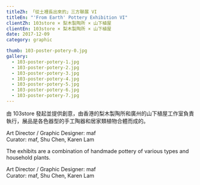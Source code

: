 ```yaml
---
titleZh: 「從土裡長出來的」三方聯展 VI
titleEn: "'From Earth' Pottery Exhibition VI"
clientZh: 103store × 梨木製陶所 × 山下植屋
clientEn: 103store × 梨木製陶所 × 山下植屋
date: 2017-12-09
category: graphic

thumb: 103-poster-potery-0.jpg
gallery:
  - 103-poster-potery-1.jpg
  - 103-poster-potery-2.jpg
  - 103-poster-potery-3.jpg
  - 103-poster-potery-4.jpg
  - 103-poster-potery-5.jpg
  - 103-poster-potery-6.jpg
  - 103-poster-potery-7.jpg
---
```


由 103store 發起並提供創意，由香港的梨木製陶所和廣州的山下植屋工作室負責執行，展品是各色器型的手工陶器和居家類植物合體而成的。

Art Director / Graphic Designer: maf<br/>
Curator: maf, Shu Chen, Karen Lam

<!-- lang -->

The exhibits are a combination of handmade pottery of various types and household plants.

Art Director / Graphic Designer: maf<br/>
Curator: maf, Shu Chen, Karen Lam
